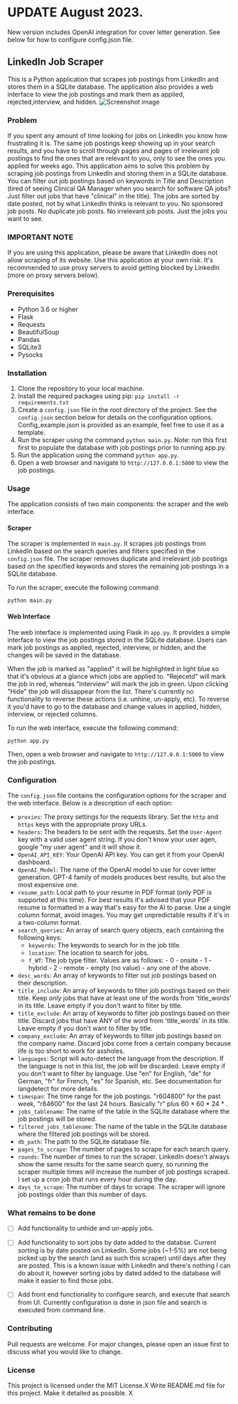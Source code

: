# UPDATE August 2023.

New version includes OpenAI integration for cover letter generation. See below for how to configure config.json file.

## LinkedIn Job Scraper

This is a Python application that scrapes job postings from LinkedIn and stores them in a SQLite database. The application also provides a web interface to view the job postings and mark them as applied, rejected,interview, and hidden.
![Screenshot image](./screenshot/screenshot1.png)

### Problem

If you spent any amount of time looking for jobs on LinkedIn you know how frustrating it is. The same job postings keep showing up in your search results, and you have to scroll through pages and pages of irrelevant job postings to find the ones that are relevant to you, only to see the ones you applied for weeks ago. This application aims to solve this problem by scraping job postings from LinkedIn and storing them in a SQLite database. You can filter out job postings based on keywords in Title and Description (tired of seeing Clinical QA Manager when you search for software QA jobs? Just filter out jobs that have "clinical" in the title). The jobs are sorted by date posted, not by what LinkedIn thinks is relevant to you. No sponsored job posts. No duplicate job posts. No irrelevant job posts. Just the jobs you want to see.

### IMPORTANT NOTE

If you are using this application, please be aware that LinkedIn does not allow scraping of its website. Use this application at your own risk. It's recommended to use proxy servers to avoid getting blocked by LinkedIn (more on proxy servers below).

### Prerequisites

- Python 3.6 or higher
- Flask
- Requests
- BeautifulSoup
- Pandas
- SQLite3
- Pysocks

### Installation

1. Clone the repository to your local machine.
2. Install the required packages using pip: `pip install -r requirements.txt`
3. Create a `config.json` file in the root directory of the project. See the `config.json` section below for details on the configuration options. Config_example.json is provided as an example, feel free to use it as a template.
4. Run the scraper using the command `python main.py`. Note: run this first first to populate the database with job postings prior to running app.py.
4. Run the application using the command `python app.py`.
5. Open a web browser and navigate to `http://127.0.0.1:5000` to view the job postings.

### Usage

The application consists of two main components: the scraper and the web interface.

#### Scraper

The scraper is implemented in `main.py`. It scrapes job postings from LinkedIn based on the search queries and filters specified in the `config.json` file. The scraper removes duplicate and irrelevant job postings based on the specified keywords and stores the remaining job postings in a SQLite database.

To run the scraper, execute the following command:

```
python main.py
```

#### Web Interface

The web interface is implemented using Flask in `app.py`. It provides a simple interface to view the job postings stored in the SQLite database. Users can mark job postings as applied, rejected, interview, or hidden, and the changes will be saved in the database.

When the job is marked as "applied" it will be highlighted in light blue so that it's obvious at a glance which jobs are applied to. "Rejecetd" will mark the job in red, whereas "Interview" will mark the job in green. Upon clicking "Hide" the job will dissappear from the list. There's currently no functionality to reverse these actions (i.e. unhine, un-apply, etc). To reverse it you'd have to go to the database and change values in applied, hidden, interview, or rejected columns.

To run the web interface, execute the following command:

```
python app.py
```

Then, open a web browser and navigate to `http://127.0.0.1:5000` to view the job postings.

### Configuration

The `config.json` file contains the configuration options for the scraper and the web interface. Below is a description of each option:

- `proxies`: The proxy settings for the requests library. Set the `http` and `https` keys with the appropriate proxy URLs.
- `headers`: The headers to be sent with the requests. Set the `User-Agent` key with a valid user agent string. If you don't know your user agen, google "my user agent" and it will show it.
- `OpenAI_API_KEY`: Your OpenAI API key. You can get it from your OpenAI dashboard.
- `OpenAI_Model`: The name of the OpenAI model to use for cover letter generation. GPT-4 family of models produces best results, but also the most expensive one.
- `resume_path`: Local path to your resume in PDF format (only PDF is supported at this time). For best results it's advised that your PDF resume is formatted in a way that's easy for the AI to parse. Use a single column format, avoid images. You may get unpredictable results if it's in a two-column format.
- `search_queries`: An array of search query objects, each containing the following keys:
  - `keywords`: The keywords to search for in the job title.
  - `location`: The location to search for jobs.
  - `f_WT`: The job type filter. Values are as follows:
        -  0 - onsite
        -  1 - hybrid
        -  2 - remote
        -  empty (no value) - any one of the above.
- `desc_words`: An array of keywords to filter out job postings based on their description.
- `title_include`: An array of keywords to filter job postings based on their title. Keep *only* jobs that have at least one of the words from 'title_words' in its title. Leave empty if you don't want to filter by title.
- `title_exclude`: An array of keywords to filter job postings based on their title. Discard jobs that have ANY of the word from 'title_words' in its title. Leave empty if you don't want to filter by title.
- `company_exclude`: An array of keywords to filter job postings based on the company name. Discard jobs come from a certain company because life is too short to work for assholes.
- `languages`: Script will auto-detect the language from the description. If the language is not in this list, the job will be discarded. Leave empty if you don't want to filter by language. Use "en" for English, "de" for German, "fr" for French, "es" for Spanish, etc. See documentation for langdetect for more details.
- `timespan`: The time range for the job postings. "r604800" for the past week, "r84600" for the last 24 hours. Basically "r" plus 60 * 60 * 24 * <number of days>.
- `jobs_tablename`: The name of the table in the SQLite database where the job postings will be stored.
- `filtered_jobs_tablename`: The name of the table in the SQLite database where the filtered job postings will be stored.
- `db_path`: The path to the SQLite database file.
- `pages_to_scrape`: The number of pages to scrape for each search query.
- `rounds`: The number of times to run the scraper. LinkedIn doesn't always show the same results for the same search query, so running the scraper multiple times will increase the number of job postings scraped. I set up a cron job that runs every hour during the day.
- `days_to_scrape`: The number of days to scrape. The scraper will ignore job postings older than this number of days.

### What remains to be done

- [ ] Add functionality to unhide and un-apply jobs.
- [ ] Add functionality to sort jobs by date added to the databse. Current sorting is by date posted on LinkedIn. Some jobs (~1-5%) are not being picked up by the search (and as such this scraper) until days after they are posted. This is a known issue with LinkedIn and there's nothing I can do about it, however sorting jobs by dated added to the database will make it easier to find those jobs.
- [ ] Add front end functionality to configure search, and execute that search from UI. Currently configuration is done in json file and search is executed from command line.


### Contributing

Pull requests are welcome. For major changes, please open an issue first to discuss what you would like to change.

### License

This project is licensed under the MIT License.X
Write README.md file for this project. Make it detailed as possible.
X
